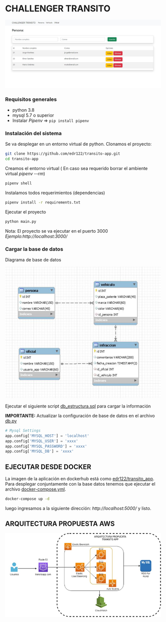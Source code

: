 # CHALLENGER TRANSITO

![](docs/interfaz.JPG)

### Requisitos generales

- python 3.8
- mysql 5.7 o superior
- Instalar *Pipenv* => ```pip install pipenv```

### Instalación del sistema
Se va desplegar en un entorno virtual de python.
Clonamos el proyecto:
```bash
git clone https://github.com/edr122/transito-app.git
cd transito-app
```
Creamos el entorno virtual ( En caso sea requerido borrar el ambiente virtual *pipenv --rm*)
```bash
pipenv shell
```
Instalamos todos requerimientos (dependencias)
```bash
pipenv install -r requirements.txt
```
Ejecutar el proyecto
```bash
python main.py
```
Nota: El proyecto se va ejecutar en el puerto 3000  *Ejemplo:http://localhost:3000/*

### Cargar la base de datos
Diagrama de base de datos

![](docs/Diagrama_DB.JPG)

Ejecutar el siguiente script [db_estructura.sql](db_estructura.sql) para cargar la información

**IMPORTANTE:** Actualizar la configuración de base de datos en el archivo [db.py](db.py)
```python
# Mysql Settings
app.config['MYSQL_HOST'] = 'localhost'
app.config['MYSQL_USER'] = 'xxxx'
app.config['MYSQL_PASSWORD'] = 'xxxx'
app.config['MYSQL_DB'] = 'xxxx'
```

## EJECUTAR DESDE DOCKER

La imagen de la aplicación en dockerhub está como [edr122/transito_app](https://hub.docker.com/r/edr122/transito_app).
Para desplegar conjuntamente con la base datos tenemos que ejecutar el archivo [docker-compose.yml](docker-compose.yml).
```bash
docker-compose up -d
```
luego ingresamos a la siguiente dirección: *http://localhost:5000/* y listo.


## ARQUITECTURA PROPUESTA AWS

![](docs/AWS_Arquitectura_transito_app.jpg)

